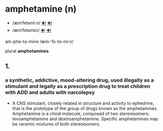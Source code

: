 # amphetamine (n)

- /æmˈfetəmiːn/ [🔊](https://www.oxfordlearnersdictionaries.com/media/english/uk_pron/a/amp/amphe/amphetamine__gb_1.mp3) [🔊](https://www.oxfordlearnersdictionaries.com/media/english/us_pron/a/amp/amphe/amphetamine__us_1_rr.mp3)
- /æmˈfetəmɪn/ [🔊](https://www.oxfordlearnersdictionaries.com/media/english/uk_pron/a/amp/amphe/amphetamine__gb_2.mp3) [🔊](https://www.oxfordlearnersdictionaries.com/media/english/us_pron/a/amp/amphe/amphetamine__us_2_rr.mp3)

am-phe-ta-mine /æm-ˈfe-tə-miːn/

plural **amphetamines**

## 1.

### a synthetic, addictive, mood-altering drug, used illegally as a stimulant and legally as a prescription drug to treat children with ADD and adults with narcolepsy

- A CNS stimulant, closely related in structure and activity to ephedrine, that is the prototype of the group of drugs known as the amphetamines. Amphetamine is a chiral molecule, composed of two stereoisomers: levoamphetamine and dextroamphetamine. Specific amphetamines may be racemic mixtures of both stereoisomers.